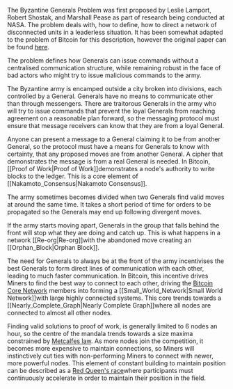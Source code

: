 The Byzantine Generals Problem was first proposed by Leslie Lamport,
Robert Shostak, and Marshall Pease as part of research being conducted
at NASA. The problem deals with, how to define, how to direct a network
of disconnected units in a leaderless situation. It has been somewhat
adapted to the problem of Bitcoin for this description, however the
original paper can be found
[here](https://people.eecs.berkeley.edu/~luca/cs174/byzantine.pdf).

The problem defines how Generals can issue commands without a
centralised communication structure, while remaining robust in the face
of bad actors who might try to issue malicious commands to the army.

The Byzantine army is encamped outside a city broken into divisions,
each controlled by a General. Generals have no means to communicate
other than through messengers. There are traitorous Generals in the army
who will try to issue commands that prevent the loyal Generals from
reaching agreement on a reasonable plan forward, so the messaging
protocol must ensure that message receivers can know that they are from
a loyal General.

Anyone can present a message to a General claiming it to be from another
General, so the protocol must have a means for Generals to know with
certainty, that any proposed moves are from another General. A cipher
that demonstrates the message is from a real General is needed. In
Bitcoin, [[Proof of Work|Proof of Work]]demonstrates a node\'s authority to write blocks to the ledger. This is
a core element of [[Nakamoto_Consensus|Nakamoto Consensus]].

The army sometimes becomes divided when two Generals find valid moves at
around the same time. It takes a short period of time for orders to be
propagated so the Generals may end up following divergent moves.

If the army starts moving apart, Generals in the group that falls behind
the front will stop what they are doing and catch up. This is what
happens in a network [[Re-org|Re-org]]with the abandoned
move creating an [[Orphan_Block|Orphan Block]].

The need for Generals to always be at the front of the army incentivises
the best Generals to form direct lines of communication with each other,
leading to much faster communication. In Bitcoin, this incentive drives
Miners to find the best way to connect to each other, driving the
[Bitcoin Core
Network](https://wiki.bitcoinsv.io/index.php "Bitcoin Core Network (page does not exist)")
members into forming a [[Small_World_Network|Small World Network]]with large
highly connected systems. This core trends towards a [[Nearly_Complete_Graph|Nearly Complete Graph]]where all
nodes are connected to almost all other nodes.

Finding valid solutions to proof of work, is generally limited to 6
nodes an hour, so the centre of the mandala trends towards a size maxima
constrained by [Metcalfes
law](https://en.wikipedia.org/wiki/Metcalfe%27s_law "wikipedia:Metcalfe's law").
As more nodes join the competition, it becomes more expensive to
maintain connections, so Miners will instinctively cut ties with
non-performing Miners to connect with newer, more powerful nodes. This
element of constant building to maintain position can be described as a
[Red Queen\'s
race](https://en.wikipedia.org/wiki/Red_Queen%27s_race "wikipedia:Red Queen's race")where participants must continuously accelerate in order to maintain
their position in the field.